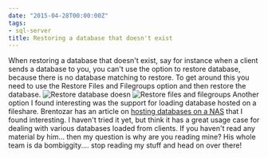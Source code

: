 ```yaml
---
date: "2015-04-28T00:00:00Z"
tags:
- sql-server
title: Restoring a database that doesn't exist
---
```


When restoring a database that doesn't exist, say for instance when a client sends a database to you, you can't use the option to restore database, because there is no database matching to restore. To get around this you need to use the Restore Files and Filegroups option and then restore the database.
![Restore database doesn](/assets/img/mRemoteNG_-_X__Copy_Apps_Remote_mRemoteNG-Portable-1.72_confCons.xml-2015-04-28_15_54_07_om8x9n.png)
![Restore files and filegroups](/assets/img/mRemoteNG_-_X__Copy_Apps_Remote_mRemoteNG-Portable-1.72_confCons.xml-2015-04-28_15_53_53_xweny4.png)
Another option I found interesting was the support for loading database hosted on a fileshare. Brentozar has an article on [hosting databases on a NAS](http://www.brentozar.com/archive/2012/01/sql-server-databases-on-network-shares-nas/) that I found interesting. I haven't tried it yet, but think it has a great usage case for dealing with various databases loaded from clients. If you haven't read any material by him... then my question is why are you reading mine? His whole team is da bombiggity.... stop reading my stuff and head on over there!

